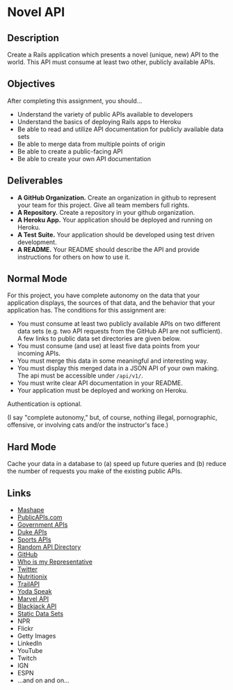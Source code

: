 # Novel API

## Description

Create a Rails application which presents a novel (unique, new) API to the world.  This API must consume at least two other, publicly available APIs.

## Objectives

After completing this assignment, you should...

* Understand the variety of public APIs available to developers
* Understand the basics of deploying Rails apps to Heroku
* Be able to read and utilize API documentation for publicly available data sets
* Be able to merge data from multiple points of origin
* Be able to create a public-facing API
* Be able to create your own API documentation

## Deliverables

* **A GitHub Organization.** Create an organization in github to represent your team for this project.  Give all team members full rights.
* **A Repository.** Create a repository in your github organization.
* **A Heroku App.** Your application should be deployed and running on Heroku.
* **A Test Suite.** Your application should be developed using test driven development.
* **A README.** Your README should describe the API and provide instructions for others on how to use it.

## Normal Mode

For this project, you have complete autonomy on the data that your application displays, the sources of that data, and the behavior that your application has.  The conditions for this assignment are:

* You must consume at least two publicly available APIs on two different data sets (e.g. two API requests from the GitHub API are not sufficient).  A few links to public data set directories are given below.
* You must consume (and use) at least five data points from your incoming APIs.
* You must merge this data in some meaningful and interesting way.
* You must display this merged data in a JSON API of your own making.  The api must be accessible under `/api/v1/`.
* You must write clear API documentation in your README.
* Your application must be deployed and working on Heroku.

Authentication is optional.

(I say "complete autonomy," but, of course, nothing illegal, pornographic, offensive, or involving cats and/or the instructor's face.)

## Hard Mode

Cache your data in a database to (a) speed up future queries and (b) reduce the number of requests you make of the existing public APIs.

## Links

* [Mashape](https://www.mashape.com/)
* [PublicAPIs.com](http://www.publicapis.com/)
* [Government APIs](https://www.data.gov/developers/apis)
* [Duke APIs](http://dev.colab.duke.edu/resource/duke-public-apis)
* [Sports APIs](http://www.programmableweb.com/news/91-sports-apis-fanfeedr-seatwave-and-espn/2012/08/01)
* [Random API Directory](http://www.programmableweb.com/apis/directory)
* [GitHub](https://api.github.com/users/masonfmatthews/events)
* [Who is my Representative](http://whoismyrepresentative.com/getall_mems.php?zip=27701)
* [Twitter](https://dev.twitter.com/rest/public)
* [Nutritionix](https://www.mashape.com/msilverman/nutritionix-nutrition-database)
* [TrailAPI](https://www.mashape.com/trailapi/trailapi)
* [Yoda Speak](https://www.mashape.com/ismaelc/yoda-speak)
* [Marvel API](http://developer.marvel.com/docs)
* [Blackjack API](http://deckofcardsapi.com/)
* [Static Data Sets](http://vincentarelbundock.github.io/Rdatasets/datasets.html)
* NPR
* Flickr
* Getty Images
* LinkedIn
* YouTube
* Twitch
* IGN
* ESPN
* ...and on and on...
